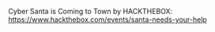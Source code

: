 Cyber Santa is Coming to Town by HACKTHEBOX: https://www.hackthebox.com/events/santa-needs-your-help
